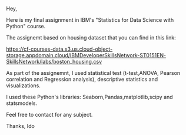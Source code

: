 Hey,

Here is my final assignment in IBM's "Statistics for Data Science with Python" course.

The assignemt based on housing dataset that you can find in this link:

https://cf-courses-data.s3.us.cloud-object-storage.appdomain.cloud/IBMDeveloperSkillsNetwork-ST0151EN-SkillsNetwork/labs/boston_housing.csv

As part of the assignemnt, I used statistical test (t-test,ANOVA, Pearson correlation and Regression analysis), descriptive statistics and visualizations.

I used these Python's libraries:
Seaborn,Pandas,matplotlib,scipy and statsmodels.

Feel free to contact for any subject.

Thanks,
Ido

